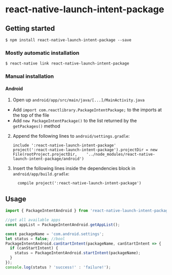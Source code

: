 
# react-native-launch-intent-package

## Getting started

`$ npm install react-native-launch-intent-package --save`

### Mostly automatic installation

`$ react-native link react-native-launch-intent-package`

### Manual installation

#### Android

1. Open up `android/app/src/main/java/[...]/MainActivity.java`
  - Add `import com.reactlibrary.PackageIntentPackage;` to the imports at the top of the file
  - Add `new PackageIntentPackage()` to the list returned by the `getPackages()` method
2. Append the following lines to `android/settings.gradle`:
  	```
  	include ':react-native-launch-intent-package'
  	project(':react-native-launch-intent-package').projectDir = new File(rootProject.projectDir, 	'../node_modules/react-native-launch-intent-package/android')
  	```
3. Insert the following lines inside the dependencies block in `android/app/build.gradle`:
  	```
      compile project(':react-native-launch-intent-package')
  	```

## Usage
```javascript
import { PackageIntentAndroid } from 'react-native-launch-intent-package';

//get all available apps
const appList = PackageIntentAndroid.getAppList();

const packageName = 'com.android.settings';
let status = false; //bool
PackageIntentAndroid.canStartIntent(packageName, canStartIntent => {
  if (canStartIntent) {
    status = PackageIntentAndroid.startIntent(packageName);
  }
});
console.log(status ? 'success!' : 'failure!');
```

